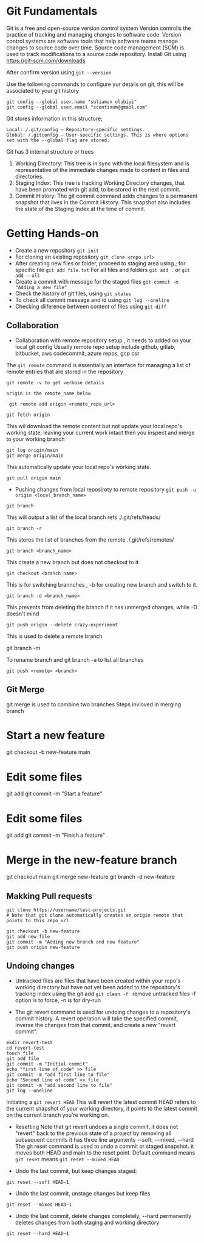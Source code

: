 # Git Fundamentals

Git is a free and open-source version control system
Version controlis the practice of tracking and managing changes to software code. Version control systems are software tools that help software teams manage changes to source code over time.
Source code management (SCM) is used to track modifications to a source code repository.
Install Git using https://git-scm.com/downloads

After confirm version using `git --version`

Use the following commands to configure yur details on git, this will be associated to your git history
```
git config --global user.name "suliaman olubiyi"
git config --global user.email "scontinum@gmail.com"
```
Git stores information in this structure;
```
Local: /.git/config – Repository-specific settings.
Global: /.gitconfig – User-specific settings. This is where options set with the --global flag are stored.
```

Git has 3 internal structure or trees
1. Working Directory: This tree is in sync with the local filesystem and is representative of the immediate changes made to content in files and directories.
2. Staging Index: This tree is tracking Working Directory changes, that have been promoted with git add, to be stored in the next commit.
3. Commit History: The git commit command adds changes to a permanent snapshot that lives in the Commit History. This snapshot also includes the state of the Staging Index at the time of commit.

# Getting Hands-on
* Create a new repository `git init`
* For cloning an existing repository `git clone <repo url>`
* After creating new files or folder, proceed to staging area using ;
  for specific file `git add file.txt`
  For all files and folders  `git add .` or   `git add --all`
* Create a commit with message for the staged files `git commit -m "Adding a new file"`
* Check the history of git files, using `git status`
* To check all commit message and id using `git log --oneline`
* Checking diiference between content of files using `git diff`

## Collaboration 
* Collaboration with remote repository setup , it needs to added on your local git config
Usually remote repo setup include github, gitlab, bitbucket, aws codecommit, azure repos, gcp csr

The `git remote` command is essentially an interface for managing a list of remote entries that are stored in the repository

`git remote -v to get verbose details`

`origin is the remote_name below`

` git remote add origin <remote_repo_url>`

 `git fetch origin`

This wil download the remote content but not update your local repo's working state, leaving your current work intact
then you inspect and merge to your working branch

```
git log origin/main
git merge origin/main
```

 This automatically update your local repo's working state.
 
 `git pull origin main`


* Pushing changes from local reposiroty to remote repository
`git push -u origin <local_branch_name>`

`git branch`

This will output a list of the local branch refs ./.git/refs/heads/

`git branch -r `

This stores the list of branches from the remote ./.git/refs/remotes/

`git branch <branch_name>`

This create a new branch but does not checkout to it 

`git checkout <branch_name>`

This is for switching brannches  , -b for creating new branch and switch to it.

`git branch -d <branch_name>`

This prevents from deleting the branch if it has unmerged changes, while -D doesn't mind

`git push origin --delete crazy-experiment`

This is used to delete a remote branch

git branch -m <branch>

To rename branch and git branch -a to list all branches

`git push <remote> <branch>`

## Git Merge
git merge is used to combine two branches
Steps invloved in merging branch
# Start a new feature
git checkout -b new-feature main
# Edit some files
git add <file>
git commit -m "Start a feature"
# Edit some files
git add <file>
git commit -m "Finish a feature"
# Merge in the new-feature branch
git checkout main
git merge new-feature
git branch -d new-feature


## Makking Pull requests

```
git clone https://username/test-projects.git
# Note that git clone automatically creates an origin remote that points to this repo_url

git checkout -b new-feature
git add new file
git commit -m "Adding new branch and new feature"
git push origin new-feature
```


## Undoing changes
* Untracked files are files that have been created within your repo's working directory but have not yet been added to the repository's tracking index using the git add
`git clean -f ` remove untracked files -f option is to force, -n is for dry-run

* The git revert command is used for undoing changes to a repository's commit history.
A revert operation will take the specified commit, inverse the changes from that commit, and create a new "revert commit".
```
mkdir revert-test
cd revert-test
touch file
git add file
git commit -m "Initial commit"
echo "first line of code" >> file
git commit -m "add first line to file"
echo "Second line of code" >> file
git commit -m "add second line to file"
git log --oneline
```
Initiating a `git revert HEAD`
This will revert the latest commit
HEAD refers to the current snapshot of your working directory, it points to the latest commit on the current branch you're working on.

* Resetting
Note that git revert undoes a single commit, it does not "revert" back to the previous state of a project by removing all subsequent commits
it has three line arguments --soft, --mixed, --hard
The git reset command is used to undo a commit or staged snapshot. it moves both HEAD and main to the reset point.
Default command means `git reset` means `git reset --mixed HEAD`

* Undo the last commit, but keep changes staged: 

`git reset --soft HEAD~1`

* Undo the last commit, unstage changes but keep files

`git reset --mixed HEAD~1`

* Undo the last commit, delete changes completely, --hard permanently deletes changes from both staging and working directory

`git reset --hard HEAD~1`


